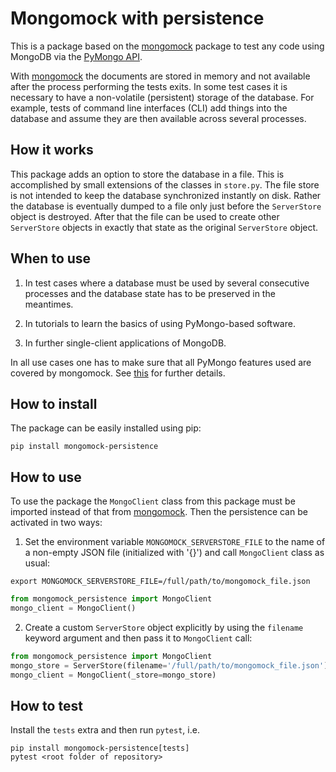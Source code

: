 # Mongomock with persistence

This is a package based on the [mongomock](https://github.com/mongomock/mongomock)
package to test any code using MongoDB via the [PyMongo API](https://pymongo.readthedocs.io).

With [mongomock](https://github.com/mongomock/mongomock) the documents are stored in memory and not available after the process performing the tests exits. In some test cases it is necessary to have a non-volatile (persistent) storage of the database. For example, tests of command line interfaces (CLI)  add things into the database and assume they are then available across several processes.

## How it works

This package adds an option to store the database in a file. This is accomplished by small extensions of the classes in `store.py`. The file store is not intended to keep the database synchronized instantly on disk. Rather the database is eventually dumped to a file only just before the `ServerStore` object is destroyed. After that the file can be used to create other `ServerStore` objects in exactly that state as the original `ServerStore` object.

## When to use

1. In test cases where a database must be used by several consecutive processes and the database state has to be preserved in the meantimes.

2. In tutorials to learn the basics of using PyMongo-based software.

3. In further single-client applications of MongoDB.

In all use cases one has to make sure that all PyMongo features used are covered by mongomock. See [this](https://github.com/mongomock/mongomock/blob/develop/Missing_Features.rst) for further details.

## How to install

The package can be easily installed using pip:

```
pip install mongomock-persistence
```

## How to use

To use the package the `MongoClient` class from this package must be imported instead of that from [mongomock](https://github.com/mongomock/mongomock). Then the persistence can be activated in two ways:

1. Set the environment variable `MONGOMOCK_SERVERSTORE_FILE` to the name of a non-empty JSON file (initialized with '{}') and call `MongoClient` class as usual:

```
export MONGOMOCK_SERVERSTORE_FILE=/full/path/to/mongomock_file.json
```

```python
from mongomock_persistence import MongoClient
mongo_client = MongoClient()
```

2. Create a custom `ServerStore` object explicitly by using the `filename` keyword argument and then pass it to `MongoClient` call:

```python
from mongomock_persistence import MongoClient
mongo_store = ServerStore(filename='/full/path/to/mongomock_file.json')
mongo_client = MongoClient(_store=mongo_store)
```

## How to test

Install the `tests` extra and then run `pytest`, i.e.

```
pip install mongomock-persistence[tests]
pytest <root folder of repository>
```
